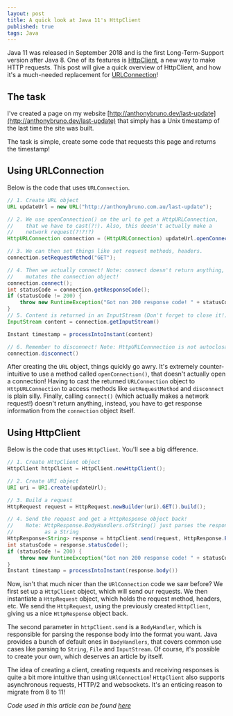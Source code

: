 ```yaml
---
layout: post
title: A quick look at Java 11's HttpClient
published: true 
tags: Java
---
```

Java 11 was released in September 2018 and is the first Long-Term-Support version 
after Java 8. One of its features is [HttpClient](https://docs.oracle.com/en/java/javase/11/docs/api/java.net.http/java/net/http/HttpClient.html), 
a new way to make HTTP requests. This post will give a quick overview of  HttpClient, and how it's a much-needed replacement 
for [URLConnection](https://docs.oracle.com/javase/8/docs/api/java/net/URLConnection.html)!

## The task
I've created a page on my website [http://anthonybruno.dev/last-update](http://anthonybruno.dev/last-update)  that
simply has a Unix timestamp of the last time the site was built.

The task is simple, create some code that requests this page and returns the
timestamp!

## Using URLConnection
Below is the code that uses `URLConnection`. 
```java
// 1. Create URL object
URL updateUrl = new URL("http://anthonybruno.com.au/last-update");

// 2. We use openConnection() on the url to get a HttpURLConnection, 
//    that we have to cast(?!). Also, this doesn't actually make a 
//    network request(?!?!?)
HttpURLConnection connection = (HttpURLConnection) updateUrl.openConnection();

// 3. We can then set things like set request methods, headers.
connection.setRequestMethod("GET");

// 4. Then we actually connect! Note: connect doesn't return anything, it
//    mutates the connection object!
connection.connect();
int statusCode = connection.getResponseCode();
if (statusCode != 200) {
    throw new RuntimeException("Got non 200 response code! " + statusCode);
}
// 5. Content is returned in an InputStream (Don't forget to close it!)
InputStream content = connection.getInputStream()

Instant timestamp = processIntoInstant(content)

// 6. Remember to disconnect! Note: HttpURLConnnection is not autoclosable!
connection.disconnect()
```

After creating the `URL` object, things quickly go awry. It's extremely
counter-intuitive to use a method called `openConnection()`, that doesn't
actually open a connection! Having to cast the returned `URLConnection` object to
`HttpURLConnection` to access methods like `setRequestMethod` and `disconnect`
is plain silly. Finally, calling `connect()` (which actually makes a network
request!) doesn't return anything, instead, you have to get response information 
from the `connection` object itself.

## Using HttpClient
Below is the code that uses `HttpClient`. You'll see a big difference.
```java
// 1. Create HttpClient object
HttpClient httpClient = HttpClient.newHttpClient();

// 2. Create URI object
URI uri = URI.create(updateUrl);

// 3. Build a request
HttpRequest request = HttpRequest.newBuilder(uri).GET().build();

// 4. Send the request and get a HttpResponse object back!
//    Note: HttpResponse.BodyHandlers.ofString() just parses the response body
//          as a String
HttpResponse<String> response = httpClient.send(request, HttpResponse.BodyHandlers.ofString());
int statusCode = response.statusCode();
if (statusCode != 200) {
    throw new RuntimeException("Got non 200 response code! " + statusCode);
}
Instant timestamp = processIntoInstant(response.body())
```

Now, isn't that much nicer than the `URlConnection` code we saw before? We first
set up a `HttpClient` object, which will send our requests. We then instantiate a `HttpRequest` object,
which holds the request method, headers, etc. We send the `HttpRequest`, using
the previously created `HttpClient`, giving us a nice `HttpResponse` object
back.

The second parameter in `httpClient.send` is a `BodyHandler`, which is
responsible for parsing the response body into the format you want. Java
provides a bunch of default ones in `BodyHandlers`, that covers common use cases
like parsing to `String`, `File` and `InputStream`. Of course, it's possible to
create your own, which deserves an article by itself.

The idea of creating a client, creating requests and receiving responses is
quite a bit more intuitive than using `URlConnection`! `HttpClient` also supports
asynchronous requests, HTTP/2 and websockets. It's an enticing reason to migrate
from 8 to 11!

*Code used in this article can be found
[here](https://github.com/AussieGuy0/trash-heap/blob/master/code/java/http/src/main/java/au/com/anthonybruno/http/Main.java)*
